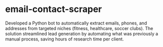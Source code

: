 # email-contact-scraper
Developed a Python bot to automatically extract emails, phones, and addresses from targeted niches (fitness, healthcare, soccer clubs). The solution streamlined lead generation by automating what was previously a manual process, saving hours of research time per client.
